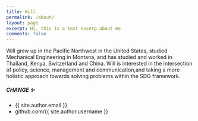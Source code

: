 ```yaml
---
title: Will
permalink: /about/
layout: page
excerpt: Hi, this is a text excerp about me
comments: false
---
```


Will grew up in the Pacific Northwest in the United States, studied Mechanical Engineering in Montana, and has studied and worked in Thailand, Kenya, Switzerland and China. Will is interested in the intersection of policy, science, management and communication,and taking a  more holistic approach towards solving problems within the SDG framework.

##### CHANGE ✨

- {{ site.author.email }}
- github.com/{{ site.author.username }}
